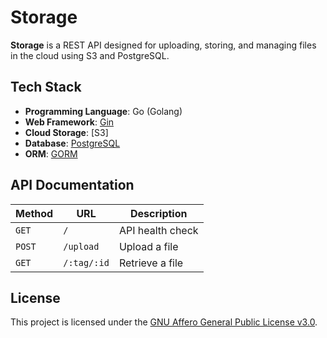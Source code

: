 # Storage

**Storage** is a REST API designed for uploading, storing, and managing files in the cloud using S3 and PostgreSQL.

## Tech Stack

- **Programming Language**: Go (Golang)
- **Web Framework**: [Gin](https://gin-gonic.com/)
- **Cloud Storage**: [S3]
- **Database**: [PostgreSQL](https://www.postgresql.org/)
- **ORM**: [GORM](https://gorm.io/)

## API Documentation

| Method     | URL               | Description            |
|------------|-------------------|------------------------|
| `GET`      | `/`               | API health check       |
| `POST`     | `/upload`         | Upload a file          |
| `GET`      | `/:tag/:id`       | Retrieve a file        |

## License

This project is licensed under the [GNU Affero General Public License v3.0](https://github.com/teacoder-team/storage/blob/master/LICENSE).
